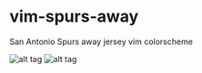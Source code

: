 # vim-spurs-away
San Antonio Spurs away jersey vim colorscheme

![alt tag](https://raw.githubusercontent.com/RussellBradley/vim-spurs-away/develop/photos/snapshot.png)
![alt tag](https://raw.githubusercontent.com/RussellBradley/vim-spurs-away/develop/photos/spurs.jpg)
